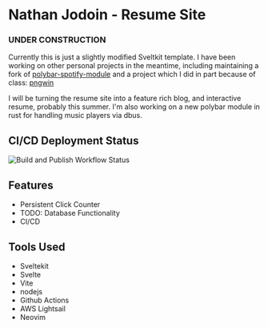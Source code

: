 # Nathan Jodoin - Resume Site

### UNDER CONSTRUCTION
Currently this is just a slightly modified Sveltkit template.
I have been working on other personal projects in the meantime, including maintaining a fork of
[polybar-spotify-module](https://github.com/corigne/polybar-spotify-module)
and a project which I did in part because of class:
[pngwin](https://github.com/corigne/pngwin)

I will be turning the resume site into a feature rich blog, and interactive resume, probably this summer.
I'm also working on a new polybar module in rust for handling music players via dbus.

## CI/CD Deployment Status
![Build and Publish Workflow Status](https://github.com/corigne/misfits/actions/workflows/build.yml/badge.svg)

## Features
- Persistent Click Counter  
- TODO: Database Functionality  
- CI/CD  

## Tools Used
- Sveltekit  
- Svelte  
- Vite  
- nodejs 
- Github Actions
- AWS Lightsail
- Neovim
